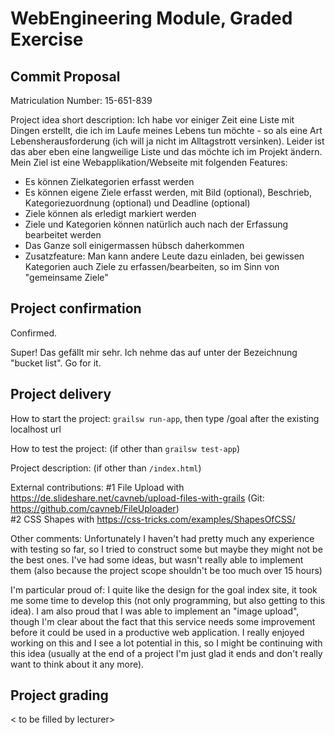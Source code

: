 # WebEngineering Module, Graded Exercise

## Commit Proposal

Matriculation Number: 15-651-839

Project idea short description:
Ich habe vor einiger Zeit eine Liste mit Dingen erstellt, die ich im
Laufe meines Lebens tun möchte - so als eine Art Lebensherausforderung
(ich will ja nicht im Alltagstrott versinken). Leider ist das aber
eben eine langweilige Liste und das möchte ich im Projekt ändern.
Mein Ziel ist eine Webapplikation/Webseite mit folgenden Features:
- Es können Zielkategorien erfasst werden
- Es können eigene Ziele erfasst werden, mit Bild (optional), Beschrieb, Kategoriezuordnung (optional) und Deadline (optional)
- Ziele können als erledigt markiert werden
- Ziele und Kategorien können natürlich auch nach der Erfassung bearbeitet werden
- Das Ganze soll einigermassen hübsch daherkommen
- Zusatzfeature: Man kann andere Leute dazu einladen, bei gewissen Kategorien auch Ziele zu erfassen/bearbeiten, so im Sinn von "gemeinsame Ziele"



## Project confirmation

Confirmed.

Super! Das gefällt mir sehr. Ich nehme das auf unter der Bezeichnung "bucket list".
Go for it.


## Project delivery <to be filled by student>

How to start the project: `grailsw run-app`, then type /goal after the existing localhost url

How to test the project:  (if other than `grailsw test-app`)

Project description:      (if other than `/index.html`)

External contributions:    #1 File Upload with https://de.slideshare.net/cavneb/upload-files-with-grails
                           (Git: https://github.com/cavneb/FileUploader) <br />
                           #2 CSS Shapes with https://css-tricks.com/examples/ShapesOfCSS/

Other comments:             Unfortunately I haven't had pretty much any experience with testing so far, so I tried to construct some but maybe they might not be the best ones. I've had some ideas, but wasn't really able to implement them (also because the project scope shouldn't be too much over 15 hours)

I'm particular proud of:    I quite like the design for the goal index site, it took me some time to develop this (not only programming, but also getting to this idea). I am also proud that I was able to implement an "image upload", though I'm clear about the fact that this service needs some improvement before it could be used in a productive web application. I really enjoyed working on this and I see a lot potential in this, so I might be continuing with this idea (usually at the end of a project I'm just glad it ends and don't really want to think about it any more).


## Project grading 

< to be filled by lecturer>
